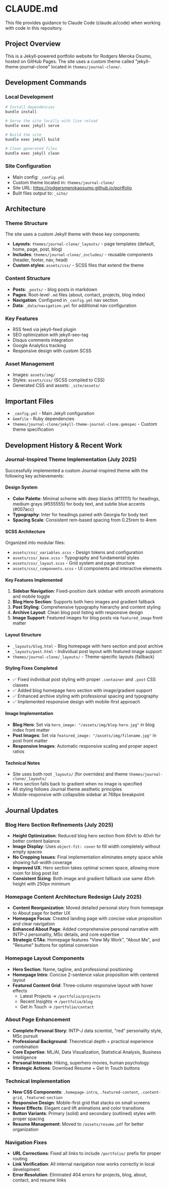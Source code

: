 # CLAUDE.md

This file provides guidance to Claude Code (claude.ai/code) when working with code in this repository.

## Project Overview

This is a Jekyll-powered portfolio website for Rodgers Meroka Osumo, hosted on GitHub Pages. The site uses a custom theme called "jekyll-theme-journal-clone" located in `themes/journal-clone/`.

## Development Commands

### Local Development
```bash
# Install dependencies
bundle install

# Serve the site locally with live reload
bundle exec jekyll serve

# Build the site
bundle exec jekyll build

# Clean generated files
bundle exec jekyll clean
```

### Site Configuration
- Main config: `_config.yml`
- Custom theme located in: `themes/journal-clone/`
- Site URL: https://rodgersmerokaosumo.github.io/portfolio
- Built files output to: `_site/`

## Architecture

### Theme Structure
The site uses a custom Jekyll theme with these key components:
- **Layouts**: `themes/journal-clone/_layouts/` - page templates (default, home, page, post, blog)
- **Includes**: `themes/journal-clone/_includes/` - reusable components (header, footer, nav, head)
- **Custom styles**: `assets/css/` - SCSS files that extend the theme

### Content Structure
- **Posts**: `_posts/` - blog posts in markdown
- **Pages**: Root-level `.md` files (about, contact, projects, blog index)
- **Navigation**: Configured in `_config.yml` nav section
- **Data**: `_data/navigation.yml` for additional nav configuration

### Key Features
- RSS feed via jekyll-feed plugin
- SEO optimization with jekyll-seo-tag
- Disqus comments integration
- Google Analytics tracking
- Responsive design with custom SCSS

### Asset Management
- Images: `assets/img/`
- Styles: `assets/css/` (SCSS compiled to CSS)
- Generated CSS and assets: `_site/assets/`

## Important Files
- `_config.yml` - Main Jekyll configuration
- `Gemfile` - Ruby dependencies
- `themes/journal-clone/jekyll-theme-journal-clone.gemspec` - Custom theme specification

## Development History & Recent Work

### Journal-Inspired Theme Implementation (July 2025)
Successfully implemented a custom Journal-inspired theme with the following key achievements:

#### Design System
- **Color Palette**: Minimal scheme with deep blacks (#111111) for headings, medium grays (#555555) for body text, and subtle blue accents (#007acc)
- **Typography**: Inter for headings paired with Georgia for body text
- **Spacing Scale**: Consistent rem-based spacing from 0.25rem to 4rem

#### SCSS Architecture
Organized into modular files:
- `assets/css/_variables.scss` - Design tokens and configuration
- `assets/css/_base.scss` - Typography and fundamental styles  
- `assets/css/_layout.scss` - Grid system and page structure
- `assets/css/_components.scss` - UI components and interactive elements

#### Key Features Implemented
1. **Sidebar Navigation**: Fixed-position dark sidebar with smooth animations and mobile toggle
2. **Blog Hero Section**: Supports both hero images and gradient fallback
3. **Post Styling**: Comprehensive typography hierarchy and content styling
4. **Archive Layout**: Clean blog post listing with responsive design
5. **Image Support**: Featured images for blog posts via `featured_image` front matter

#### Layout Structure
- `_layouts/blog.html` - Blog homepage with hero section and post archive
- `_layouts/post.html` - Individual post layout with featured image support
- `themes/journal-clone/_layouts/` - Theme-specific layouts (fallback)

#### Styling Fixes Completed
- ✅ Fixed individual post styling with proper `.container` and `.post` CSS classes
- ✅ Added blog homepage hero section with image/gradient support
- ✅ Enhanced archive styling with professional spacing and typography
- ✅ Implemented responsive design with mobile-first approach

#### Image Implementation
- **Blog Hero**: Set via `hero_image: "/assets/img/blog-hero.jpg"` in blog index front matter
- **Post Images**: Set via `featured_image: "/assets/img/filename.jpg"` in post front matter
- **Responsive Images**: Automatic responsive scaling and proper aspect ratios

#### Technical Notes
- Site uses both root `_layouts/` (for overrides) and theme `themes/journal-clone/_layouts/`
- Hero section falls back to gradient when no image is specified
- All styling follows Journal theme aesthetic principles
- Mobile-responsive with collapsible sidebar at 768px breakpoint

## Journal Updates

### Blog Hero Section Refinements (July 2025)
- **Height Optimization**: Reduced blog hero section from 60vh to 40vh for better content balance
- **Image Display**: Uses `object-fit: cover` to fill width completely without empty spaces
- **No Cropping Issues**: Final implementation eliminates empty space while showing full-width coverage
- **Improved UX**: Hero section takes optimal screen space, allowing more room for blog post list
- **Consistent Sizing**: Both image and gradient fallback use same 40vh height with 250px minimum

### Homepage Content Architecture Redesign (July 2025)
- **Content Reorganization**: Moved detailed personal story from homepage to About page for better UX
- **Homepage Focus**: Created landing page with concise value proposition and clear navigation
- **Enhanced About Page**: Added comprehensive personal narrative with INTP-J personality, MSc details, and core expertise
- **Strategic CTAs**: Homepage features "View My Work", "About Me", and "Resume" buttons for optimal conversion

### Homepage Layout Components
- **Hero Section**: Name, tagline, and professional positioning
- **Homepage Intro**: Concise 2-sentence value proposition with centered layout
- **Featured Content Grid**: Three-column responsive layout with hover effects
  - Latest Projects → `/portfolio/projects`
  - Recent Insights → `/portfolio/blog`  
  - Get In Touch → `/portfolio/contact`

### About Page Enhancement
- **Complete Personal Story**: INTP-J data scientist, "red" personality style, MSc pursuit
- **Professional Background**: Theoretical depth + practical experience combination
- **Core Expertise**: ML/AI, Data Visualization, Statistical Analysis, Business Intelligence
- **Personal Interests**: Hiking, superhero movies, human psychology
- **Strategic Actions**: Download Resume + Get In Touch buttons

### Technical Implementation
- **New CSS Components**: `.homepage-intro`, `.featured-content`, `.content-grid`, `.featured-section`
- **Responsive Design**: Mobile-first grid that stacks on small screens
- **Hover Effects**: Elegant card lift animations and color transitions
- **Button Variants**: Primary (solid) and secondary (outlined) styles with proper spacing
- **Resume Management**: Moved to `/assets/resume.pdf` for better organization

### Navigation Fixes
- **URL Corrections**: Fixed all links to include `/portfolio/` prefix for proper routing
- **Link Verification**: All internal navigation now works correctly in local development
- **Error Resolution**: Eliminated 404 errors for projects, blog, about, contact, and resume links